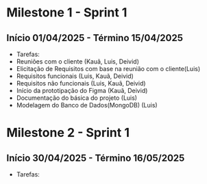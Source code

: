 # Milestone 1 - Sprint 1 

## Início 01/04/2025 - Término 15/04/2025

- Tarefas:
- Reuniões com o cliente (Kauã, Luis, Deivid)
- Elicitação de Requisitos com base na reunião com o cliente(Luis)
- Requisitos funcionais (Luis, Kauã, Deivid)
- Requisitos não funcionais (Luis, Kauã, Deivid)
- Início da prototipação do Figma (Kauã, Deivid)
- Documentação do básica do projeto (Luis)
- Modelagem do Banco de Dados(MongoDB) (Luis)


# Milestone 2 - Sprint 1

## Início 30/04/2025 - Término 16/05/2025

- Tarefas:
